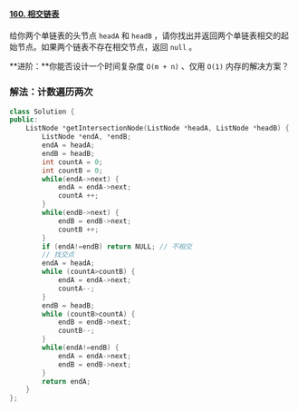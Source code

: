 #### [160. 相交链表](https://leetcode-cn.com/problems/intersection-of-two-linked-lists/)

给你两个单链表的头节点 `headA` 和 `headB` ，请你找出并返回两个单链表相交的起始节点。如果两个链表不存在相交节点，返回 `null` 。

**进阶：**你能否设计一个时间复杂度 `O(m + n)` 、仅用 `O(1)` 内存的解决方案？

### 解法：计数遍历两次

```cpp
class Solution {
public:
    ListNode *getIntersectionNode(ListNode *headA, ListNode *headB) {
        ListNode *endA, *endB;
        endA = headA;
        endB = headB;
        int countA = 0;
        int countB = 0;
        while(endA->next) { 
            endA = endA->next;
            countA ++;
        }
        while(endB->next) { 
            endB = endB->next; 
            countB ++;
        }
        if (endA!=endB) return NULL; // 不相交
        // 找交点
        endA = headA;
        while (countA>countB) {
            endA = endA->next;
            countA--;
        }
        endB = headB;
        while (countB>countA) {
            endB = endB->next;
            countB--;
        }
        while(endA!=endB) {
            endA = endA->next;
            endB = endB->next;
        }
        return endA;
    }
};
```